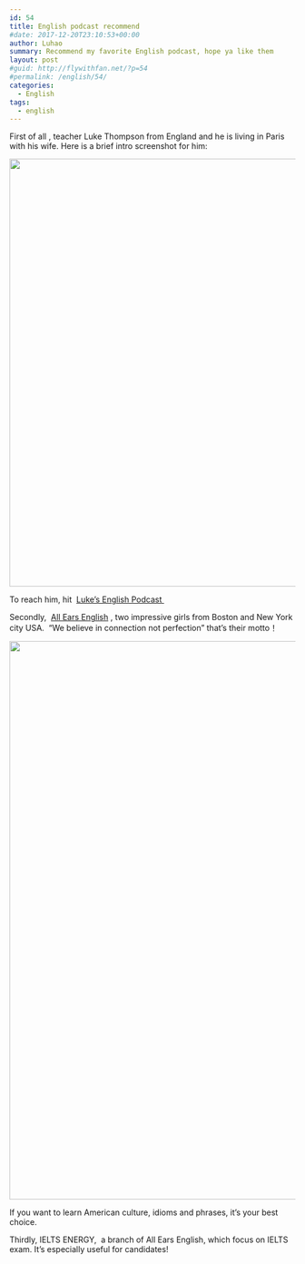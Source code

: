 ```yaml
---
id: 54
title: English podcast recommend
#date: 2017-12-20T23:10:53+00:00
author: Luhao
summary: Recommend my favorite English podcast, hope ya like them
layout: post
#guid: http://flywithfan.net/?p=54
#permalink: /english/54/
categories:
  - English
tags:
  - english
---
```

First of all , teacher Luke Thompson from England and he is living in Paris with his wife. Here is a brief intro screenshot for him:

<img class="wp-image-55 size-full" src="http://flywithfan.net/wp-content/uploads/2017/12/WechatIMG7.jpeg" alt="" width="1368" height="754" />

To reach him, hit  [Luke&#8217;s English Podcast ](https://teacherluke.co.uk/)

Secondly,  [All Ears English](https://www.allearsenglish.com/) , two impressive girls from Boston and New York city USA.  &#8220;We believe in connection not perfection&#8221; that&#8217;s their motto！

<img class="alignnone wp-image-56 size-full" src="http://flywithfan.net/wp-content/uploads/2017/12/WechatIMG8.jpeg" alt="" width="2174" height="984" />

If you want to learn American culture, idioms and phrases, it&#8217;s your best choice.

Thirdly, IELTS ENERGY,  a branch of All Ears English, which focus on IELTS exam. It&#8217;s especially useful for candidates!